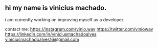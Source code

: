 ## hi my name is vinicius machado.

i am currently working on improving myself as a developer.


contact me:
https://instagram.com/vinio.wav
https://twitter.com/viniowav
https://linkedin.com/in/viniciusmachadoalves
viniciusmachadoalves16@gmail.com